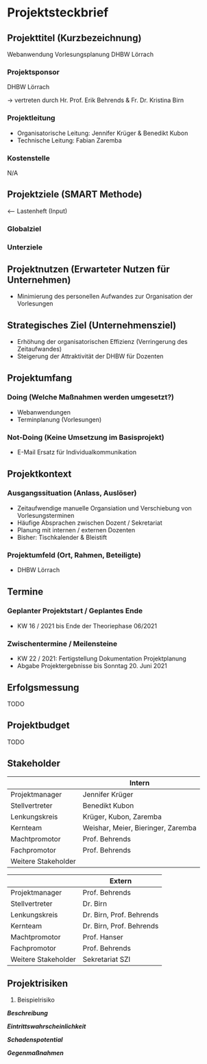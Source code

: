# Projektsteckbrief

## Projekttitel (Kurzbezeichnung)

Webanwendung Vorlesungsplanung DHBW Lörrach

### Projektsponsor

DHBW Lörrach

-> vertreten durch Hr. Prof. Erik Behrends & Fr. Dr. Kristina Birn

### Projektleitung

- Organisatorische Leitung: Jennifer Krüger & Benedikt Kubon
- Technische Leitung: Fabian Zaremba

### Kostenstelle

N/A

## Projektziele (SMART Methode)

<-- Lastenheft (Input)

### Globalziel

### Unterziele

## Projektnutzen (Erwarteter Nutzen für Unternehmen)

- Minimierung des personellen Aufwandes zur Organisation der Vorlesungen

## Strategisches Ziel (Unternehmensziel)

- Erhöhung der organisatorischen Effizienz (Verringerung des Zeitaufwandes)
- Steigerung der Attraktivität der DHBW für Dozenten

## Projektumfang

### Doing (Welche Maßnahmen werden umgesetzt?)

- Webanwendungen
- Terminplanung (Vorlesungen)

### Not-Doing (Keine Umsetzung im Basisprojekt)

- E-Mail Ersatz für Individualkommunikation

## Projektkontext

### Ausgangssituation (Anlass, Auslöser)

- Zeitaufwendige manuelle Organsiation und Verschiebung von Vorlesungsterminen
- Häufige Absprachen zwischen Dozent / Sekretariat
- Planung mit internen / externen Dozenten
- Bisher: Tischkalender & Bleistift

### Projektumfeld (Ort, Rahmen, Beteiligte)

- DHBW Lörrach

## Termine

### Geplanter Projektstart / Geplantes Ende

- KW 16 / 2021 bis Ende der Theoriephase 06/2021

### Zwischentermine / Meilensteine

- KW 22 / 2021: Fertigstellung Dokumentation Projektplanung
- Abgabe Projektergebnisse bis Sonntag 20. Juni 2021

## Erfolgsmessung

TODO

## Projektbudget

TODO

## Stakeholder

|                      | Intern                             |
| -------------------- | ---------------------------------- |
| Projektmanager       | Jennifer Krüger                    |
| Stellvertreter       | Benedikt Kubon                     |
| Lenkungskreis        | Krüger, Kubon, Zaremba             |
| Kernteam             | Weishar, Meier, Bieringer, Zaremba |
| Machtpromotor        | Prof. Behrends                     |
| Fachpromotor         | Prof. Behrends                     |
| Weitere Stakeholder  |                                    |

|                      | Extern                   |
| -------------------- | -----------------------  |
| Projektmanager       | Prof. Behrends           |
| Stellvertreter       | Dr. Birn                 |
| Lenkungskreis        | Dr. Birn, Prof. Behrends |
| Kernteam             | Dr. Birn, Prof. Behrends |
| Machtpromotor        | Prof. Hanser             |
| Fachpromotor         | Prof. Behrends           |
| Weitere Stakeholder  | Sekretariat SZI          |

## Projektrisiken

1. Beispielrisiko

***Beschreibung***

***Eintrittswahrscheinlichkeit***

***Schadenspotential***

***Gegenmaßnahmen***
